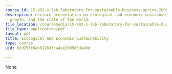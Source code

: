 ```yaml
---
course_id: 15-992-s-lab-laboratory-for-sustainable-business-spring-2008
description: Lecture presentation on ecological and economic sustainability, globalization,
  growth, and the state of the world.
file_location: /coursemedia/15-992-s-lab-laboratory-for-sustainable-business-spring-2008/b2d25ff6ab612b3fca4ee290585daa0d_lec_02.pdf
file_type: application/pdf
layout: pdf
title: Ecological and Economic Sustainability
type: course
uid: b2d25ff6ab612b3fca4ee290585daa0d

---
```

None